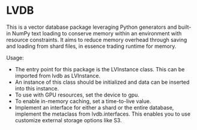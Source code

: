 # LVDB

This is a vector database package leveraging Python generators and built-in NumPy text loading to
conserve memory within an environment with resource constraints. It aims to reduce
memory overhead through saving and loading from shard files, in essence
trading runtime for memory.

Usage:
* The entry point for this package is the LVInstance class. This can be
imported from lvdb as LVInstance.
* An instance of this class should be initialized and data can be inserted into this instance.
* To use with GPU resources, set the device to gpu.
* To enable in-memory caching, set a time-to-live value.
* Implement an interface for either a shard or the entire database, implement the metaclass from lvdb.interfaces. This enables you to use customize external storage options like S3.
